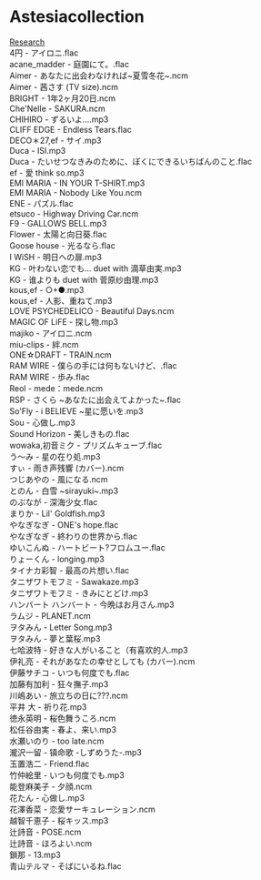 # Astesiacollection   
[Research](http://search.kunhai.xyz/)    
4円 - アイロニ.flac   
acane_madder - 庭園にて。.flac   
Aimer - あなたに出会わなければ~夏雪冬花~.ncm   
Aimer - 茜さす (TV size).ncm   
BRIGHT - 1年2ヶ月20日.ncm   
Che'Nelle - SAKURA.ncm   
CHIHIRO - ずるいよ….mp3   
CLIFF EDGE - Endless Tears.flac   
DECO＊27,ef - サイ.mp3   
Duca - ISI.mp3   
Duca - たいせつなきみのために、ぼくにできるいちばんのこと.flac   
ef - 愛 think so.mp3   
EMI MARIA - IN YOUR T-SHIRT.mp3   
EMI MARIA - Nobody Like You.ncm   
ENE - パズル.flac   
etsuco - Highway Driving Car.ncm   
F9 - GALLOWS BELL.mp3   
Flower - 太陽と向日葵.flac   
Goose house - 光るなら.flac   
I WiSH - 明日への扉.mp3   
KG - 叶わない恋でも… duet with 滴草由実.mp3   
KG - 谁よりも duet with 菅原纱由理.mp3   
kous,ef - ○+●.mp3   
kous,ef - 人影、重ねて.mp3   
LOVE PSYCHEDELICO - Beautiful Days.ncm   
MAGIC OF LiFE - 探し物.mp3   
majiko - アイロニ.ncm   
miu-clips - 絆.ncm   
ONE☆DRAFT - TRAIN.ncm   
RAM WIRE - 僕らの手には何もないけど、.flac   
RAM WIRE - 歩み.flac   
Reol - mede：mede.ncm   
RSP - さくら ~あなたに出会えてよかった~.flac   
So'Fly - i BELIEVE ~星に愿いを.mp3   
Sou - 心做し.mp3   
Sound Horizon - 美しきもの.flac   
wowaka,初音ミク - プリズムキューブ.flac   
う～み - 星の在り処.mp3   
すぃ - 雨き声残響 (カバー).ncm   
つじあやの - 風になる.ncm   
とのん - 白雪 ~sirayuki~.mp3   
のぶなが - 深海少女.flac   
まりか - Lil' Goldfish.mp3   
やなぎなぎ - ONE's hope.flac   
やなぎなぎ - 終わりの世界から.flac   
ゆいこんぬ - ハートビート?フロムユー.flac   
りょーくん - longing.mp3   
タイナカ彩智 - 最高の片想い.flac   
タニザワトモフミ - Sawakaze.mp3   
タニザワトモフミ - きみにとどけ.mp3   
ハンバート ハンバート - 今晩はお月さん.mp3   
ラムジ - PLANET.ncm   
ヲタみん - Letter Song.mp3   
ヲタみん - 夢と葉桜.mp3   
七哈波特 - 好きな人がいること（有喜欢的人.mp3   
伊礼亮 - それがあなたの幸せとしても (カバー).ncm   
伊藤サチコ - いつも何度でも.flac   
加藤有加利 - 狂々撫子.mp3   
川嶋あい - 旅立ちの日に???.ncm   
平井 大 - 祈り花.mp3   
徳永英明 - 桜色舞うころ.ncm   
松任谷由実 - 春よ、来い.mp3   
水瀬いのり - too late.ncm   
瀧沢一留 - 镇命歌 -しずめうた-.mp3   
玉置浩二 - Friend.flac   
竹仲絵里 - いつも何度でも.mp3   
能登麻美子 - 夕顔.ncm   
花たん - 心做し.mp3   
花澤香菜 - 恋愛サーキュレーション.ncm   
越智千恵子 - 桜キッス.mp3   
辻詩音 - POSE.ncm   
辻詩音 - ほろよい.ncm   
鎖那 - 13.mp3   
青山テルマ - そばにいるね.flac   
